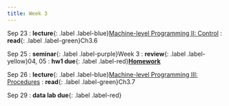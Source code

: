 ```yaml
---
title: Week 3
---
```


Sep 23
: **lecture**{: .label .label-blue}[Machine-level Programming II: Control](/ics-fa24/assets/lec/05-machine-control.pdf)
  : **read**{: .label .label-green}Ch3.6

Sep 25
: **seminar**{: .label .label-purple}Week 3
  : **review**{: .label .label-yellow}04, 05
: **hw1 due**{: .label .label-red}[**Homework**](/ics-fa24/assets/ICS-homework.pdf)

Sep 26
: **lecture**{: .label .label-blue}[Machine-level Programming III: Procedures](/ics-fa24/assets/lec/06-machine-procedures.pdf)
  : **read**{: .label .label-green}Ch3.7

Sep 29
: **data lab due**{: .label .label-red}